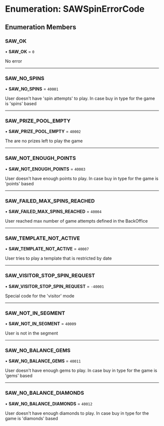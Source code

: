 # Enumeration: SAWSpinErrorCode

## Enumeration Members

### SAW\_OK

• **SAW\_OK** = ``0``

No error

___

### SAW\_NO\_SPINS

• **SAW\_NO\_SPINS** = ``40001``

User doesn't have 'spin attempts' to play. In case buy in type for the game is 'spins' based

___

### SAW\_PRIZE\_POOL\_EMPTY

• **SAW\_PRIZE\_POOL\_EMPTY** = ``40002``

The are no prizes left to play the game

___

### SAW\_NOT\_ENOUGH\_POINTS

• **SAW\_NOT\_ENOUGH\_POINTS** = ``40003``

User doesn't have enough points to play. In case buy in type for the game is 'points' based

___

### SAW\_FAILED\_MAX\_SPINS\_REACHED

• **SAW\_FAILED\_MAX\_SPINS\_REACHED** = ``40004``

User reached max number of game attempts defined in the BackOffice

___

### SAW\_TEMPLATE\_NOT\_ACTIVE

• **SAW\_TEMPLATE\_NOT\_ACTIVE** = ``40007``

User tries to play a template that is restricted by date

___

### SAW\_VISITOR\_STOP\_SPIN\_REQUEST

• **SAW\_VISITOR\_STOP\_SPIN\_REQUEST** = ``-40001``

Special code for the 'visitor' mode

___

### SAW\_NOT\_IN\_SEGMENT

• **SAW\_NOT\_IN\_SEGMENT** = ``40009``

User is not in the segment

___

### SAW\_NO\_BALANCE\_GEMS

• **SAW\_NO\_BALANCE\_GEMS** = ``40011``

User doesn't have enough gems to play. In case buy in type for the game is 'gems' based

___

### SAW\_NO\_BALANCE\_DIAMONDS

• **SAW\_NO\_BALANCE\_DIAMONDS** = ``40012``

User doesn't have enough diamonds to play. In case buy in type for the game is 'diamonds' based

